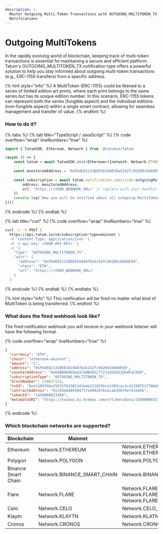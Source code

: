 ```yaml
---
description: >-
  Master Outgoing Multi-Token Transactions with OUTGOING_MULTITOKEN_TX
  Notifications
---
```


# Outgoing MultiTokens

In the rapidly evolving world of blockchain, keeping track of multi-token transactions is essential for maintaining a secure and efficient platform. Tatum's OUTGOING\_MULTITOKEN\_TX notification type offers a powerful solution to help you stay informed about outgoing multi-token transactions (e.g., ERC-1155 transfers) from a specific address.

{% hint style="info" %}
A MultiToken (ERC-1155) could be likened to a series of limited edition art prints, where each print belongs to the same series but has its unique edition number. In this scenario, ERC-1155 tokens can represent both the series (fungible aspect) and the individual editions (non-fungible aspect) within a single smart contract, allowing for seamless management and transfer of value.
{% endhint %}

### How to do it?

{% tabs %}
{% tab title="TypeScript / JavaScript" %}
{% code overflow="wrap" lineNumbers="true" %}
```typescript
import { TatumSDK, Ethereum, Network } from '@tatumio/tatum'

(async () => {
    const tatum = await TatumSDK.init<Ethereum>({network: Network.ETHEREUM})
    
    const monitoredAddress = '0xF64E82131BE01618487Da5142fc9d289cbb60E9d'
    
    const subscription = await tatum.notification.subscribe.outgoingMultitokenTx({
        address: monitoredAddress,
        url: 'https://<YOUR_WEBHOOK_URL>' // replace with your handler URL
    })
    console.log(`Now you will be notified about all outgoing MultiToken transactions on ${monitoredAddress}`)
})()
```
{% endcode %}
{% endtab %}

{% tab title="curl" %}
{% code overflow="wrap" lineNumbers="true" %}
```bash
curl -i -X POST \
  https://api.tatum.io/v4/subscription?type=mainnet \
  -H 'Content-Type: application/json' \
  -H 'x-api-key: <YOUR-API-KEY>' \
  -d '{
    "type": "OUTGOING_MULTITOKEN_TX",
    "attr": {
      "address": "0xF64E82131BE01618487Da5142fc9d289cbb60E9d",
      "chain": "ETH",
      "url": "https://<YOUR_WEBHOOK_URL>"
    }
  }'
```
{% endcode %}
{% endtab %}
{% endtabs %}

{% hint style="info" %}
This notification will be fired no matter what kind of MultiToken is being transferred.
{% endhint %}

### What does the fired webhook look like?

The fired notification webhook you will receive in your webhook listener will have the following format.

{% code overflow="wrap" lineNumbers="true" %}
```json
{
  "currency": "ETH",
  "chain": "ethereum-mainnet",
  "amount": "1",
  "address": "0xF64E82131BE01618487Da5142fc9d289cbb60E9d",
  "counterAddress": "0x690B9A9E9aa1C9dB991C7721a92d351Db4FaC990",
  "subscriptionType": "OUTGOING_MULTITOKEN_TX",
  "blockNumber": 110827114,
  "txId": "0xe118976ba31815f81301341b4e211825bce1393cac1c4215075177b0a6b98930",
  "contractAddress": "0x7d3dda0430471fe460c07b1ecab35670ef4ce85b",
  "tokenId": "1450000023306",
  "metadataURI": "https://touhao.bj.bcebos.com/nft/metadata/1450000023306.json"
}
```
{% endcode %}

### Which blockchain networks are supported?

| Blockchain          | Mainnet                       | Testnet                                                                  |
| ------------------- | ----------------------------- | ------------------------------------------------------------------------ |
| Ethereum            | Network.ETHEREUM              | Network.ETHEREUM\_SEPOLIA, Network.ETHEREUM\_HOLESKY                     |
| Polygon             | Network.POLYGON               | Network.POLYGON\_MUMBAI                                                  |
| Binance Smart Chain | Network.BINANCE\_SMART\_CHAIN | Network.BINANCE\_SMART\_CHAIN\_TESTNET                                   |
| Flare               | Network.FLARE                 | Network.FLARE\_COSTON, Network.FLARE\_COSTON\_2, Network.FLARE\_SONGBIRD |
| Celo                | Network.CELO                  | Network.CELO\_ALFAJORES                                                  |
| Klaytn              | Network.KLAYTN                | Network.KLATN\_BAOBAB                                                    |
| Cronos              | Network.CRONOS                | Network.CRONOS\_TESTNET                                                  |
